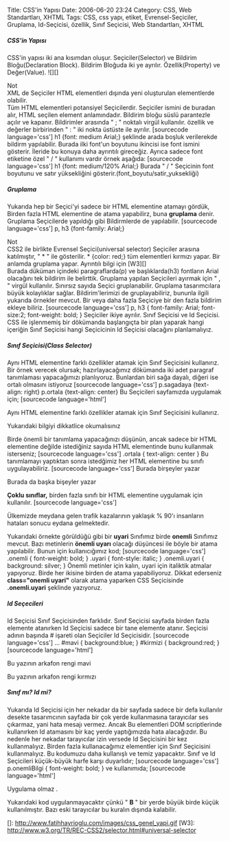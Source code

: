 Title: CSS&#039;in Yapısı
Date: 2006-06-20 23:24
Category: CSS, Web Standartları, XHTML
Tags: CSS, css yapı, etiket, Evrensel-Seçiciler, Gruplama, Id-Seçicisi, özellik, Sınıf Seçicisi, Web Standartları, XHTML

##### CSS'in Yapısı

CSS'in yapısı iki ana kısımdan oluşur. Seçiciler(Selector) ve Bildirim
Bloğu(Declaration Block). Bildirim Bloğuda iki ye ayrılır.
Özellik(Property) ve Değer(Value). <!--more--> ![][]

<div class="not">
<div class="notbaslik">
Not

</div>
XML de Seçiciler HTML elementleri dışında yeni oluşturulan elementlerde
olabilir.

</div>
Tüm HTML elementleri potansiyel Seçicilerdir. Seçiciler ismini de
buradan alır, HTML seçilen element anlamındadır. Bildirim bloğu süslü
parantezle açılır ve kapanır. Bildirimler arasında " ; " noktalı virgül
kullanılır. özellik ve değerler birbirinden " : " iki nokta üstüste ile
ayrılır. [sourcecode language='css'] h1 {font: medium Arial;}
şeklinde arada boşluk verilerekde bildirm yapılabilir.
Burada ilki font'un boyutunu ikincisi ise font ismini gösterir. İleride
bu konuya daha ayrıntılı gireceğiz. Ayrıca sadece font etiketine özel "
/ " kullanımı vardır örnek aşağıda: [sourcecode language='css'] h1
{font: medium/120% Arial;} Burada " / " Seçicinin font
boyutunu ve satır yüksekliğini gösterir.(font_boyutu/satir_yuksekliği)

##### Gruplama

Yukarıda hep bir Seçici'yi sadece bir HTML elementine atamayı gördük,
Birden fazla HTML elementine de atama yapabilirz, buna **gruplama**
denir. Gruplama Seçicilerde yapıldığı gibi Bildirmlerde de yapılabilir.
[sourcecode language='css'] p, h3 {font-family: Arial;} 

<div class="not">
<div class="notbaslik">
Not

</div>
CSS2 ile birlikte Evrensel Seçici(universal selector) Seçiciler arasına
katılmıştır, " * " ile gösterilir. * {color: red;} tüm elementleri
kırmızı yapar. Bir anlamda gruplama yapar. Ayrıntılı bilgi için [W3][]

</div>
Burada düküman içindeki paragraflarda(p) ve başlıklarda(h3) fontların
Arial olacağını tek bildirim ile belirttik. Gruplama yapılan Seçicileri
ayırmak için " , " virgül kullanılır. Sınırsız sayıda Seçici
gruplanabilir. Gruplama tasarımcılara büyük kolaylıklar sağlar.
Bildirim'lerimizi de gruplayabiliriz, bununla ilgili yukarıda örnekler
mevcut. Bir veya daha fazla Seçiciye bir den fazla bildirim ekleye
biliriz. [sourcecode language='css'] p, h3 { font-family: Arial;
font-size:2; font-weight: bold; }  Seçiciler ikiye ayrılır.
Sınıf Seçicisi ve Id Seçicisi. CSS ile işlenmemiş bir dökümanda
başlangıçta bir plan yaparak hangi içeriğin Sınıf Seçicisi hangi
Seçicicinin Id Seçicisi olacağını planlamalıyız.

##### Sınıf Seçicisi(Class Selector)

Aynı HTML elementine farklı özellikler atamak için Sınıf Seçicisini
kullanırız. Bir örnek verecek olursak; hazırlayacağımız dökümanda iki
adet paragraf tanımlaması yapacağımızı planlıyoruz. Bunlardan biri sağa
dayalı, diğeri ise ortalı olmasını istiyoruz [sourcecode language='css']
p.sagadaya {text-align: right} p.ortala {text-align: center}
Bu Seçicileri sayfamızda uygulamak için; [sourcecode
language='html']

Aynı HTML elementine farklı özellikler atamak için Sınıf Seçicisini
kullanırız.

Yukarıdaki bilgiyi dikkatlice okumalısınız

 Birde önemli bir tanımlama yapacağınızı düşünün, ancak
sadece bir HTML elementine değilde istediğiniz sayıda HTML elementinde
bunu kullanmak isterseniz; [sourcecode language='css'] .ortala {
text-align: center }  Bu tanımlamayı yaptıktan sonra
istedğimiz her HTML elementine bu sınıfı uygulayabiliriz. [sourcecode
language='css'] <span class="ortala"> Burada birşeyler yazar </span>

Burada da başka bişeyler yazar

 **Çoklu sınıflar,** birden fazla sınıfı bir HTML
elementine uygulamak için kullanılır. [sourcecode language='css']

Ülkemizde meydana gelen trafik kazalarının yaklaşık % 90'ı insanların
hataları sonucu eydana gelmektedir.

 Yukarıdaki örnekte görüldüğü gibi bir **uyari** Sınıfımız
birde **onemli** Sınıfımız mevcut. Bazı metinlerin **önemli uyarı**
olacağı düşüncesi ile böyle bir atama yapılabilir. Bunun için
kullanıcığımız kod; [sourcecode language='css'] .onemli { font-weight:
bold; } .uyari { font-style: italic; } .onemli.uyari { background:
silver; }  Önemli metinler için kalın, uyari için italiktik
atmalar yapıyoruz. Birde her ikisine birden de atama yapabiliyoruz.
Dikkat ederseniz **class="onemli uyari"** olarak atama yaparken CSS
Seçicisinde **.onemli.uyari** şeklinde yazıyoruz.

##### Id Seçecileri

Id Seçicisi Sınıf Seçicisinden farklıdır. Sınıf Seçicisi sayfada birden
fazla elemente atanırken Id Seçicisi sadece bir tane elemente atanır.
Seçicisi adının başında # işareti olan Seçiciler Id Seçicisidir.
[sourcecode language='css'] ... #mavi { background:blue; } #kirmizi {
background:red; }  [sourcecode language='html']

Bu yazının arkafon rengi mavi

Bu yazının arkafon rengi kırmızı



##### Sınıf mı? Id mi?

Yukarıda Id Seçicisi için her nekadar da bir sayfada sadece bir defa
kullanılır desekte tasarımcının sayfada bir çok yerde kullanmasına
tarayıcılar ses çıkarmaz, yani hata mesajı vermez. Ancak Bu elementleri
DOM scriptlerinde kullanırken Id atamasını bir kaç yerde yaptığımızda
hata alacağızdır. Bu nedenle her nekadar tarayıcılar izin versede Id
Seçicisini bir kez kullanmalıyız. Birden fazla kullanacağımız elementler
için Sınıf Seçicisini kullanmalıyız. Bu kodumuzu daha kullanışlı ve
temiz yapacaktır. Sınıf ve Id Seçicileri küçük-büyük harfe karşı
duyarlıdır; [sourcecode language='css'] p.onemliBilgi { font-weight:
bold; }  ve kullanımıda; [sourcecode language='html']

Uygulama olmaz .

 Yukarıdaki kod uygulanmayacaktır çünkü " **B** " bir yerde
büyük birde küçük kullanılmıştır. Bazı eski tarayıcılar bu kuralın
dışında kalabilir.

</p>

  []: http://www.fatihhayrioglu.com/images/css_genel_yapi.gif
  [W3]: http://www.w3.org/TR/REC-CSS2/selector.html#universal-selector
